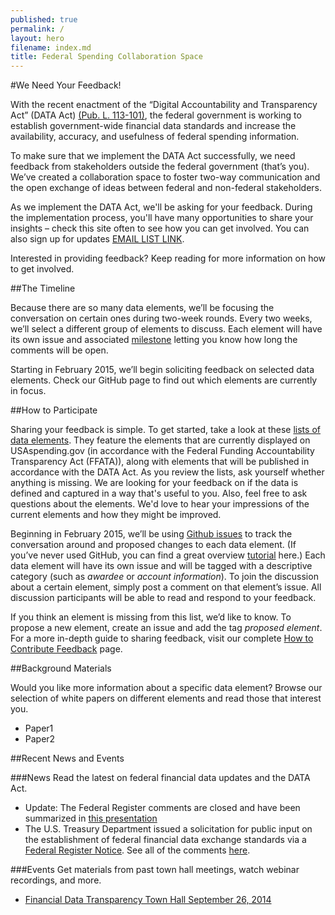 ```yaml
---
published: true
permalink: /
layout: hero
filename: index.md
title: Federal Spending Collaboration Space
---
```


#We Need Your Feedback!

With the recent enactment of the “Digital Accountability and Transparency Act” (DATA Act) [(Pub. L. 113-101)](http://www.gpo.gov/fdsys/pkg/PLAW-113publ101/html/PLAW-113publ101.htm), the federal government is working to establish government-wide financial data standards and increase the availability, accuracy, and usefulness of federal spending information.

To make sure that we implement the DATA Act successfully, we need feedback from stakeholders outside the federal government (that’s you). We’ve created a collaboration space to foster two-way communication and the open exchange of ideas between federal and non-federal stakeholders.

As we implement the DATA Act, we'll be asking for your feedback. During the implementation process, you'll have many opportunities to share your insights – check this site often to see how you can get involved. You can also sign up for updates [EMAIL LIST LINK](# "get DATA Act implementation e-mail updates").

Interested in providing feedback? Keep reading for more information on how to get involved.

##The Timeline

Because there are so many data elements, we’ll be focusing the conversation on certain ones during two-week rounds. Every two weeks, we’ll select a different group of elements to discuss. Each element will have its own issue and associated [milestone](https://guides.github.com/features/issues/#filtering) letting you know how long the comments will be open.

Starting in February 2015, we’ll begin soliciting feedback on selected data elements. Check our GitHub page to find out which elements are currently in focus.

##How to Participate

Sharing your feedback is simple. To get started, take a look at these [lists of data elements](dataelements/). They feature the elements that are currently displayed on USAspending.gov (in accordance with the Federal Funding Accountability Transparency Act (FFATA)), along with elements that will be published in accordance with the DATA Act. As you review the lists, ask yourself whether anything is missing. We are looking for your feedback on if the data is defined and captured in a way that's useful to you. Also, feel free to ask questions about the elements. We'd love to hear your impressions of the current elements and how they might be improved.

Beginning in February 2015, we’ll be using [Github issues](https://guides.github.com/features/issues/) to track the conversation around and proposed changes to each data element. (If you’ve never used GitHub, you can find a great overview [tutorial](https://www.youtube.com/watch?v=TJlYiMp8FuY) here.) Each data element will have its own issue and will be tagged with a descriptive category (such as *awardee* or *account information*). To join the discussion about a certain element, simply post a comment on that element’s issue. All discussion participants will be able to read and respond to your feedback.

If you think an element is missing from this list, we’d like to know. To propose a new element, create an issue and add the tag *proposed element*. For a more in-depth guide to sharing feedback, visit our complete [How to Contribute Feedback](feedback/) page.


##Background Materials

Would you like more information about a specific data element? Browse our selection of white papers on different elements and read those that interest you.

 - Paper1
 - Paper2

##Recent News and Events

###News
Read the latest on federal financial data updates and the DATA Act.

* Update: The Federal Register comments are closed and have been summarized in [this presentation](/DATA%20Act%20Federal%20Register%20Notice%20-%20Public%20Summary%20of%20Responses.pptx)
* The U.S. Treasury Department issued a solicitation for public input on the establishment of federal financial data exchange standards via a  [Federal Register Notice](https://federalregister.gov/a/2014-22997).  See all of the comments [here](http://www.regulations.gov/#!docketBrowser;rpp=25;po=0;dct=PS;D=FISCAL-2014-0004).

###Events
Get materials from past town hall meetings, watch webinar recordings, and more.

* [Financial Data Transparency Town Hall September 26, 2014](thdescription/)
